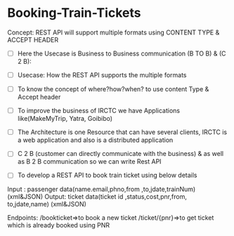 # Booking-Train-Tickets
Concept: REST API will support multiple formats using CONTENT TYPE &amp; ACCEPT HEADER

- [ ] Here the  Usecase is Business to Business communication (B TO B) & (C 2 B):
- [ ] Usecase: How the REST API supports the multiple formats  


- [ ]	To know the concept of where?how?when? to use content Type & Accept header
- [ ] To improve the business of IRCTC we have Applications like(MakeMyTrip, Yatra, Goibibo)
- [ ]	The Architecture is one Resource that can have several clients, IRCTC is a web application and also is a distributed application 
- [ ]	C 2 B (customer can directly communicate with the business) & as well as B 2 B communication so we can write Rest API


- [ ] To develop a REST API to book train ticket using below details 


Input : passenger data(name.email,phno,from ,to,jdate,trainNum) (xml&JSON)
Output: ticket data(ticket id ,status,cost,pnr,from, to,jdate,name) (xml&JSON)

Endpoints:
/bookticket=>to book a new ticket
/ticket/{pnr}=>to get ticket which is already booked using PNR

